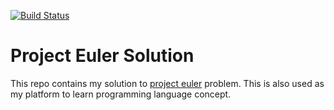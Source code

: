[![Build Status](https://travis-ci.com/triwahyuu/project_euler.svg?branch=master)](https://travis-ci.com/triwahyuu/project_euler)

# Project Euler Solution
This repo contains my solution to [project euler](https://projecteuler.net/archives) problem. This is also used as my platform to learn programming language concept.
